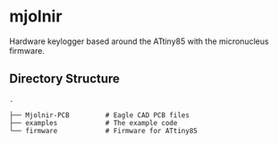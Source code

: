 # mjolnir
Hardware keylogger based around the ATtiny85 with the micronucleus firmware. 

Directory Structure
------
    .
        
    ├── Mjolnir-PCB         # Eagle CAD PCB files
    ├── examples            # The example code 
    └── firmware            # Firmware for ATtiny85

